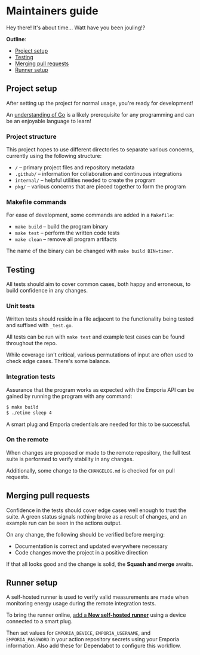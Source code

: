 # Maintainers guide

Hey there! It's about time... Watt have you been jouling!?

**Outline**:

- [Project setup](#project-setup)
- [Testing](#testing)
- [Merging pull requests](#merging-pull-requests)
- [Runner setup](#runner-setup)

## Project setup

After setting up the project for normal usage, you're ready for development!

An [understanding of Go][learn_go] is a likely prerequisite for any programming
and can be an enjoyable language to learn!

### Project structure

This project hopes to use different directories to separate various concerns,
currently using the following structure: 

- `/` – primary project files and repository metadata
- `.github/` – information for collaboration and continuous integrations
- `internal/` – helpful utilities needed to create the program
- `pkg/` – various concerns that are pieced together to form the program

### Makefile commands

For ease of development, some commands are added in a `Makefile`:

- `make build` – build the program binary
- `make test` – perform the written code tests
- `make clean` – remove all program artifacts

The name of the binary can be changed with `make build BIN=timer`.

## Testing

All tests should aim to cover common cases, both happy and erroneous, to build
confidence in any changes.

### Unit tests

Written tests should reside in a file adjacent to the functionality being tested
and suffixed with `_test.go`.

All tests can be run with `make test` and example test cases can be found
throughout the repo.

While coverage isn't critical, various permutations of input are often used to
check edge cases. There's some balance.

### Integration tests

Assurance that the program works as expected with the Emporia API can be gained
by running the program with any command:

```sh
$ make build
$ ./etime sleep 4
```

A smart plug and Emporia credentials are needed for this to be successful.

### On the remote

When changes are proposed or made to the remote repository, the full test suite
is performed to verify stability in any changes.

Additionally, some change to the `CHANGELOG.md` is checked for on pull requests.

## Merging pull requests

Confidence in the tests should cover edge cases well enough to trust the suite.
A green status signals nothing broke as a result of changes, and an example run
can be seen in the actions output.

On any change, the following should be verified before merging:

- Documentation is correct and updated everywhere necessary
- Code changes move the project in a positive direction

If that all looks good and the change is solid, the **Squash and merge** awaits.

## Runner setup

A self-hosted runner is used to verify valid measurements are made when
monitoring energy usage during the remote integration tests.

To bring the runner online, [add a **New self-hosted runner**][runner] using a
device connected to a smart plug.

Then set values for `EMPORIA_DEVICE`, `EMPORIA_USERNAME`, and `EMPORIA_PASSWORD`
in your action repository secrets using your Emporia information. Also add these
for Dependabot to configure this workflow.

<!-- a collection of links -->
[learn_go]: https://go.dev/learn/
[runner]: https://docs.github.com/en/actions/hosting-your-own-runners/managing-self-hosted-runners/adding-self-hosted-runners
